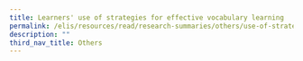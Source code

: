 ```yaml
---
title: Learners' use of strategies for effective vocabulary learning
permalink: /elis/resources/read/research-summaries/others/use-of-strategies-for-effective-vocabulary-learning/
description: ""
third_nav_title: Others
---
```

